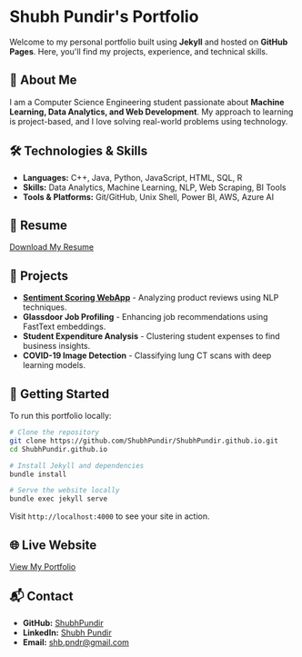 # Shubh Pundir's Portfolio

Welcome to my personal portfolio built using **Jekyll** and hosted on **GitHub Pages**. Here, you'll find my projects, experience, and technical skills.

## 🚀 About Me
I am a Computer Science Engineering student passionate about **Machine Learning, Data Analytics, and Web Development**. My approach to learning is project-based, and I love solving real-world problems using technology.

## 🛠 Technologies & Skills
- **Languages:** C++, Java, Python, JavaScript, HTML, SQL, R
- **Skills:** Data Analytics, Machine Learning, NLP, Web Scraping, BI Tools
- **Tools & Platforms:** Git/GitHub, Unix Shell, Power BI, AWS, Azure AI

## 📄 Resume
[Download My Resume](./assets/Shubh_Resume.pdf)

## 📂 Projects
- **[Sentiment Scoring WebApp](https://github.com/ShubhPundir)** - Analyzing product reviews using NLP techniques.
- **Glassdoor Job Profiling** - Enhancing job recommendations using FastText embeddings.
- **Student Expenditure Analysis** - Clustering student expenses to find business insights.
- **COVID-19 Image Detection** - Classifying lung CT scans with deep learning models.

## 🚀 Getting Started
To run this portfolio locally:
```sh
# Clone the repository
git clone https://github.com/ShubhPundir/ShubhPundir.github.io.git
cd ShubhPundir.github.io

# Install Jekyll and dependencies
bundle install

# Serve the website locally
bundle exec jekyll serve
```
Visit `http://localhost:4000` to see your site in action.

## 🌐 Live Website
[View My Portfolio](https://ShubhPundir.github.io)

## 📬 Contact
- **GitHub:** [ShubhPundir](https://github.com/ShubhPundir)
- **LinkedIn:** [Shubh Pundir](https://www.linkedin.com/in/ShubhPundir)
- **Email:** [shb.pndr@gmail.com](mailto:shb.pndr@gmail.com)

